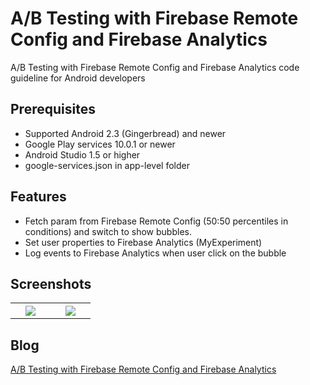 # A/B Testing with Firebase Remote Config and Firebase Analytics
A/B Testing with Firebase Remote Config and Firebase Analytics code guideline for Android developers

## Prerequisites
* Supported Android 2.3 (Gingerbread) and newer
* Google Play services 10.0.1 or newer
* Android Studio 1.5 or higher
* google-services.json in app-level folder

## Features
* Fetch param from Firebase Remote Config (50:50 percentiles in conditions) and switch to show bubbles.
* Set user properties to Firebase Analytics (MyExperiment)
* Log events to Firebase Analytics when user click on the bubble

## Screenshots
<table width="100%">
	<tr>
	  <th width="25%"><img src="https://cloud.githubusercontent.com/assets/1763410/20763396/73161740-b75c-11e6-97cd-e85cdb756bd6.png"></th>
	  <th width="25%"><img src="https://cloud.githubusercontent.com/assets/1763410/20763395/72ddaa72-b75c-11e6-8e2a-f09a8433c36b.png"></th>
	</tr>
</table>

## Blog
[A/B Testing with Firebase Remote Config and Firebase Analytics](https://medium.com/@jirawatee/)
